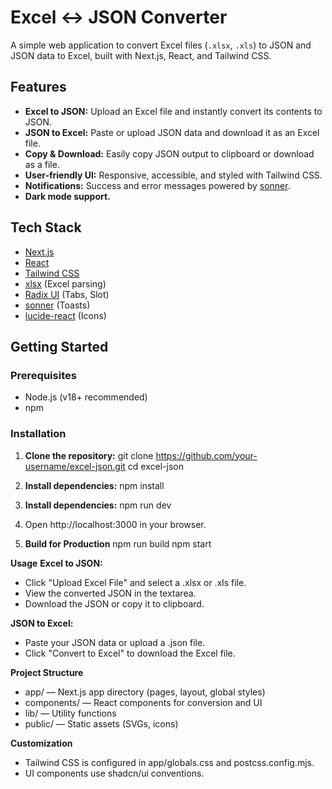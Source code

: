 # Excel ↔ JSON Converter

A simple web application to convert Excel files (`.xlsx`, `.xls`) to JSON and JSON data to Excel, built with Next.js, React, and Tailwind CSS.

## Features

- **Excel to JSON:** Upload an Excel file and instantly convert its contents to JSON.
- **JSON to Excel:** Paste or upload JSON data and download it as an Excel file.
- **Copy & Download:** Easily copy JSON output to clipboard or download as a file.
- **User-friendly UI:** Responsive, accessible, and styled with Tailwind CSS.
- **Notifications:** Success and error messages powered by [sonner](https://sonner.emilkowal.ski/).
- **Dark mode support.**

## Tech Stack

- [Next.js](https://nextjs.org/)
- [React](https://react.dev/)
- [Tailwind CSS](https://tailwindcss.com/)
- [xlsx](https://github.com/SheetJS/sheetjs) (Excel parsing)
- [Radix UI](https://www.radix-ui.com/) (Tabs, Slot)
- [sonner](https://sonner.emilkowal.ski/) (Toasts)
- [lucide-react](https://lucide.dev/) (Icons)

## Getting Started

### Prerequisites

- Node.js (v18+ recommended)
- npm

### Installation

1. **Clone the repository:**
   git clone https://github.com/your-username/excel-json.git
   cd excel-json

2. **Install dependencies:**
    npm install

3. **Install dependencies:**
    npm run dev

4. Open http://localhost:3000 in your browser.

5. **Build for Production**
    npm run build
    npm start

**Usage**
**Excel to JSON:**

- Click "Upload Excel File" and select a .xlsx or .xls file.
- View the converted JSON in the textarea.
- Download the JSON or copy it to clipboard.

**JSON to Excel:**

- Paste your JSON data or upload a .json file.
- Click "Convert to Excel" to download the Excel file.

**Project Structure**
- app/ — Next.js app directory (pages, layout, global styles)
- components/ — React components for conversion and UI
- lib/ — Utility functions
- public/ — Static assets (SVGs, icons)

**Customization**
- Tailwind CSS is configured in app/globals.css and postcss.config.mjs.
- UI components use shadcn/ui conventions.